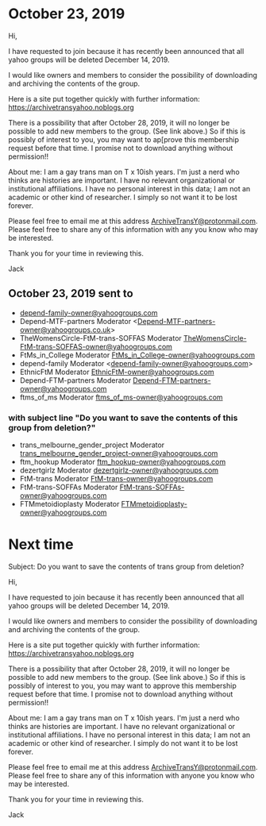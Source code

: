 # October 23, 2019

Hi,

I have requested to join because it has recently been announced that all yahoo groups will be deleted December 14, 2019. 

I would like owners and members to consider the possibility of downloading and archiving the contents of the group. 

Here is a site put together quickly with further information: https://archivetransyahoo.noblogs.org

There is a possibility that after October 28, 2019, it will no longer be possible to add new members to the group. (See link above.) So if this is possibly of interest to you, you may want to ap[prove this membership request before that time. I promise not to download anything without permission!! 

About me: I am a gay trans man on T x 10ish years. I'm just a nerd who thinks are histories are important. I have no relevant organizational or institutional affiliations. I have no personal interest in this data; I am not an academic or other kind of researcher. I simply so not want it to be lost forever. 

Please feel free to email me at this address <ArchiveTransY@protonmail.com>. Please feel free to share any of this information with any you know who may be interested. 

Thank you for your time in reviewing this.

Jack

## October 23, 2019 sent to

- depend-family-owner@yahoogroups.com
- Depend-MTF-partners Moderator <[Depend-MTF-partners-owner@yahoogroups.co.uk](mailto:Depend-MTF-partners-owner@yahoogroups.co.uk)>
- TheWomensCircle-FtM-trans-SOFFAS Moderator <TheWomensCircle-FtM-trans-SOFFAS-owner@yahoogroups.com>
- FtMs_in_College Moderator <FtMs_in_College-owner@yahoogroups.com>
- depend-family Moderator <[depend-family-owner@yahoogroups.com](mailto:depend-family-owner@yahoogroups.com)>
- EthnicFtM Moderator <EthnicFtM-owner@yahoogroups.com>
- Depend-FTM-partners Moderator <Depend-FTM-partners-owner@yahoogroups.com>
- ftms_of_ms Moderator <ftms_of_ms-owner@yahoogroups.com>

### with subject line "Do you want to save the contents of this group from deletion?"

- trans_melbourne_gender_project Moderator <trans_melbourne_gender_project-owner@yahoogroups.com>
- ftm_hookup Moderator <ftm_hookup-owner@yahoogroups.com>
- dezertgirlz Moderator <dezertgirlz-owner@yahoogroups.com>
- FtM-trans Moderator <FtM-trans-owner@yahoogroups.com>
- FtM-trans-SOFFAs Moderator <FtM-trans-SOFFAs-owner@yahoogroups.com>
- FTMmetoidioplasty Moderator <FTMmetoidioplasty-owner@yahoogroups.com>

# Next time

Subject: Do you want to save the contents of trans group from deletion?

Hi,

I have requested to join because it has recently been announced that all yahoo groups will be deleted December 14, 2019. 

I would like owners and members to consider the possibility of downloading and archiving the contents of the group. 

Here is a site put together quickly with further information: https://archivetransyahoo.noblogs.org

There is a possibility that after October 28, 2019, it will no longer be possible to add new members to the group. (See link above.) So if this is possibly of interest to you, you may want to approve this membership request before that time. I promise not to download anything without permission!! 

About me: I am a gay trans man on T x 10ish years. I'm just a nerd who thinks are histories are important. I have no relevant organizational or institutional affiliations. I have no personal interest in this data; I am not an academic or other kind of researcher. I simply do not want it to be lost forever. 

Please feel free to email me at this address <ArchiveTransY@protonmail.com>. Please feel free to share any of this information with anyone you know who may be interested. 

Thank you for your time in reviewing this.

Jack